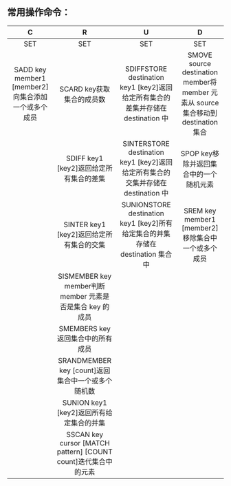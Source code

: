## 常用操作命令：

| C        | R   |  U  |  D  |
| :--------:   | :--------:   |  :--------:   | :--------:   |
| SET | SET | SET | SET |
|SADD key member1 [member2]向集合添加一个或多个成员     |SCARD key获取集合的成员数|SDIFFSTORE destination key1 [key2]返回给定所有集合的差集并存储在 destination 中|SMOVE source destination member将 member 元素从 source 集合移动到 destination 集合|
|  |SDIFF key1 [key2]返回给定所有集合的差集|SINTERSTORE destination key1 [key2]返回给定所有集合的交集并存储在 destination 中|SPOP key移除并返回集合中的一个随机元素|
|  |SINTER key1 [key2]返回给定所有集合的交集|SUNIONSTORE destination key1 [key2]所有给定集合的并集存储在 destination 集合中|SREM key member1 [member2]移除集合中一个或多个成员|
|  |SISMEMBER key member判断 member 元素是否是集合 key 的成员|  |  |
|  |SMEMBERS key返回集合中的所有成员|  |  |
|  |SRANDMEMBER key [count]返回集合中一个或多个随机数|  |  |
|  |SUNION key1 [key2]返回所有给定集合的并集|  |  |
|  |SSCAN key cursor [MATCH pattern] [COUNT count]迭代集合中的元素|  |  |
